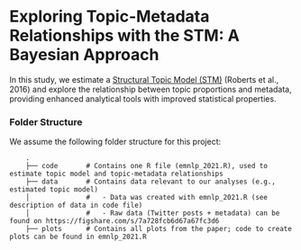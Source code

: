 # Exploring Topic-Metadata Relationships with the STM: A Bayesian Approach

In this study, we estimate a [Structural Topic Model (STM)](https://doi.org/10.1080/01621459.2016.1141684) (Roberts et al., 2016) and explore the relationship between topic proportions and metadata, providing enhanced analytical tools with improved statistical properties.

### Folder Structure

We assume the following folder structure for this project:
```
    .
    ├── code       # Contains one R file (emnlp_2021.R), used to estimate topic model and topic-metadata relationships
    ├── data       # Contains data relevant to our analyses (e.g., estimated topic model)
    │              #   - Data was created with emnlp_2021.R (see description of data in code file)
    │              #   - Raw data (Twitter posts + metadata) can be found on https://figshare.com/s/7a728fcb6d67a67fc3d6
    ├── plots      # Contains all plots from the paper; code to create plots can be found in emnlp_2021.R
```
